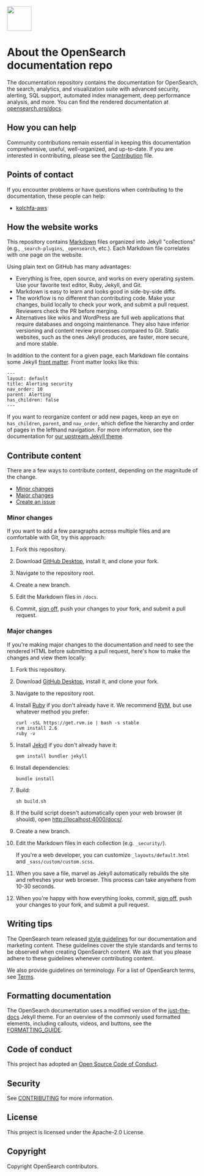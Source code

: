 <img src="https://opensearch.org/assets/img/opensearch-logo-themed.svg" height="64px">

# About the OpenSearch documentation repo

The documentation repository contains the documentation for OpenSearch, the search, analytics, and visualization suite with advanced security, alerting, SQL support, automated index management, deep performance analysis, and more. You can find the rendered documentation at [opensearch.org/docs](https://opensearch.org/docs).


## How you can help

Community contributions remain essential in keeping this documentation comprehensive, useful, well-organized, and up-to-date. If you are interested in contributing, please see the [Contribution](https://github.com/opensearch-project/documentation-website/blob/main/CONTRIBUTING.md) file.


## Points of contact

If you encounter problems or have questions when contributing to the documentation, these people can help:

- [kolchfa-aws](https://github.com/kolchfa-aws)


## How the website works

This repository contains [Markdown](https://guides.github.com/features/mastering-markdown/) files organized into Jekyll "collections" (e.g., `_search-plugins`, `_opensearch`, etc.). Each Markdown file correlates with one page on the website.

Using plain text on GitHub has many advantages:

- Everything is free, open source, and works on every operating system. Use your favorite text editor, Ruby, Jekyll, and Git.
- Markdown is easy to learn and looks good in side-by-side diffs.
- The workflow is no different than contributing code. Make your changes, build locally to check your work, and submit a pull request. Reviewers check the PR before merging.
- Alternatives like wikis and WordPress are full web applications that require databases and ongoing maintenance. They also have inferior versioning and content review processes compared to Git. Static websites, such as the ones Jekyll produces, are faster, more secure, and more stable.

In addition to the content for a given page, each Markdown file contains some Jekyll [front matter](https://jekyllrb.com/docs/front-matter/). Front matter looks like this:

```
---
layout: default
title: Alerting security
nav_order: 10
parent: Alerting
has_children: false
---
```

If you want to reorganize content or add new pages, keep an eye on `has_children`, `parent`, and `nav_order`, which define the hierarchy and order of pages in the lefthand navigation. For more information, see the documentation for [our upstream Jekyll theme](https://pmarsceill.github.io/just-the-docs/docs/navigation-structure/).


## Contribute content

There are a few ways to contribute content, depending on the magnitude of the change.

- [Minor changes](#minor-changes)
- [Major changes](#major-changes)
- [Create an issue](https://github.com/opensearch-project/documentation-website/issues)


### Minor changes

If you want to add a few paragraphs across multiple files and are comfortable with Git, try this approach:

1. Fork this repository.

1. Download [GitHub Desktop](https://desktop.github.com), install it, and clone your fork.

1. Navigate to the repository root.

1. Create a new branch.

1. Edit the Markdown files in `/docs`.

1. Commit, [sign off](https://github.com/src-d/guide/blob/9171d013c648236c39faabcad8598be3c0cf8f56/developer-community/fix-DCO.md#how-to-prevent-missing-sign-offs-in-the-future), push your changes to your fork, and submit a pull request.


### Major changes

If you're making major changes to the documentation and need to see the rendered HTML before submitting a pull request, here's how to make the changes and view them locally:

1. Fork this repository.

1. Download [GitHub Desktop](https://desktop.github.com), install it, and clone your fork.

1. Navigate to the repository root.

1. Install [Ruby](https://www.ruby-lang.org/en/) if you don't already have it. We recommend [RVM](https://rvm.io/), but use whatever method you prefer:

   ```
   curl -sSL https://get.rvm.io | bash -s stable
   rvm install 2.6
   ruby -v
   ```

1. Install [Jekyll](https://jekyllrb.com/) if you don't already have it:

   ```
   gem install bundler jekyll
   ```

1. Install dependencies:

   ```
   bundle install
   ```

1. Build:

   ```
   sh build.sh    
   ```

1. If the build script doesn't automatically open your web browser (it should), open [http://localhost:4000/docs/](http://localhost:4000/docs/).

1. Create a new branch.  

1. Edit the Markdown files in each collection (e.g. `_security/`).

   If you're a web developer, you can customize `_layouts/default.html` and `_sass/custom/custom.scss`.

1. When you save a file, marvel as Jekyll automatically rebuilds the site and refreshes your web browser. This process can take anywhere from 10-30 seconds.

1. When you're happy with how everything looks, commit, [sign off](https://github.com/src-d/guide/blob/9171d013c648236c39faabcad8598be3c0cf8f56/developer-community/fix-DCO.md#how-to-prevent-missing-sign-offs-in-the-future), push your changes to your fork, and submit a pull request.


## Writing tips

The OpenSearch team released [style guidelines](https://github.com/opensearch-project/documentation-website/blob/main/STYLE_GUIDE.md) for our documentation and marketing content. These guidelines cover the style standards and terms to be observed when creating OpenSearch content. We ask that you please adhere to these guidelines whenever contributing content. 

We also provide guidelines on terminology. For a list of OpenSearch terms, see [Terms](https://github.com/opensearch-project/documentation-website/blob/main/TERMS.md).


## Formatting documentation

The OpenSearch documentation uses a modified version of the [just-the-docs](https://github.com/pmarsceill/just-the-docs) Jekyll theme. For an overview of the commonly used formatted elements, including callouts, videos, and buttons, see the [FORMATTING_GUIDE](FORMATTING_GUIDE.md). 


## Code of conduct

This project has adopted an [Open Source Code of Conduct](https://opensearch.org/codeofconduct.html).


## Security

See [CONTRIBUTING](CONTRIBUTING.md#security-issue-notifications) for more information.


## License

This project is licensed under the Apache-2.0 License.


## Copyright

Copyright OpenSearch contributors.
